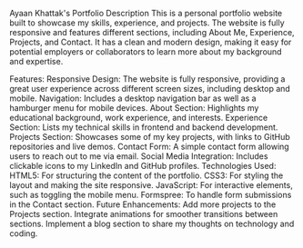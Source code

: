 Ayaan Khattak's Portfolio
Description
This is a personal portfolio website built to showcase my skills, experience, and projects. The website is fully responsive and features different sections, including About Me, Experience, Projects, and Contact. It has a clean and modern design, making it easy for potential employers or collaborators to learn more about my background and expertise.

Features:
Responsive Design: The website is fully responsive, providing a great user experience across different screen sizes, including desktop and mobile.
Navigation: Includes a desktop navigation bar as well as a hamburger menu for mobile devices.
About Section: Highlights my educational background, work experience, and interests.
Experience Section: Lists my technical skills in frontend and backend development.
Projects Section: Showcases some of my key projects, with links to GitHub repositories and live demos.
Contact Form: A simple contact form allowing users to reach out to me via email.
Social Media Integration: Includes clickable icons to my LinkedIn and GitHub profiles.
Technologies Used:
HTML5: For structuring the content of the portfolio.
CSS3: For styling the layout and making the site responsive.
JavaScript: For interactive elements, such as toggling the mobile menu.
Formspree: To handle form submissions in the Contact section.
Future Enhancements:
Add more projects to the Projects section.
Integrate animations for smoother transitions between sections.
Implement a blog section to share my thoughts on technology and coding.
